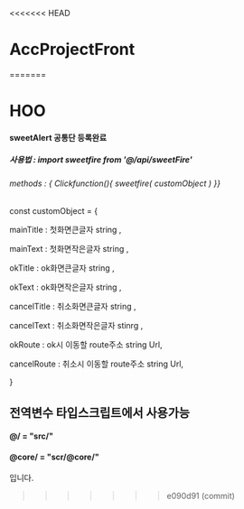 <<<<<<< HEAD
# AccProjectFront
=======
#  HOO
#### sweetAlert 공통단 등록완료
##### 사용법 : import sweetfire from '@/api/sweetFire'
###### methods : { Clickfunction(){ sweetfire( customObject ) }}
const customObject = {

mainTitle : 첫화면큰글자 string ,

mainText : 첫화면작은글자 string ,

okTitle : ok화면큰글자 string ,

okText : ok화면작은글자 string ,

cancelTitle : 취소화면큰글자 string ,

cancelText : 취소화면작은글자 stinrg ,

okRoute : ok시 이동할 route주소 string Url,

cancelRoute : 취소시 이동할 route주소 string Url,

}
##  전역변수 타입스크립트에서 사용가능
#### @/ = "src/"
#### @core/ = "scr/@core/"
입니다.
>>>>>>> e090d91 (commit)
